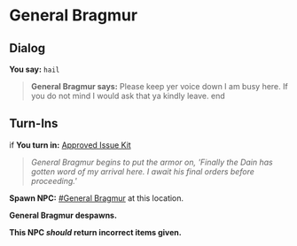 # General Bragmur
## Dialog

**You say:** `hail`



>**General Bragmur says:** Please keep yer voice down I am busy here. If you do not mind I would ask that ya kindly leave.
end

## Turn-Ins





if **You turn in:** [Approved Issue Kit](/item/8898)


>*General Bragmur begins to put the armor on, 'Finally the Dain has gotten word of my arrival here.  I await his final orders before proceeding.'*


**Spawn NPC:**  [\#General Bragmur](/npc/110017) at this location.


**General Bragmur despawns.**

**This NPC *should* return incorrect items given.**

